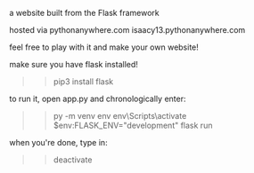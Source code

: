 a website built from the Flask framework

hosted via pythonanywhere.com
isaacy13.pythonanywhere.com

feel free to play with it and make your own website!

make sure you have flask installed!
>> pip3 install flask

to run it, open app.py and chronologically enter:
>> py -m venv env
>> env\Scripts\activate
>> $env:FLASK_ENV="development"
>> flask run

when you're done, type in:
>> deactivate


